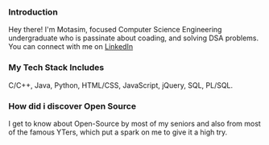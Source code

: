 ### Introduction
Hey there! I'm Motasim, focused Computer Science Engineering undergraduate who is passinate about coading, and solving DSA problems.
You can connect with me on [LinkedIn](https://www.linkedin.com/in/motasim-010b0a135/)
### My Tech Stack Includes
C/C++, Java, Python, HTML/CSS, JavaScript, jQuery, SQL, PL/SQL.
### How did i discover Open Source
I get to know about Open-Source by most of my seniors and also from most of the famous YTers, which put a spark on me to give it a high try.